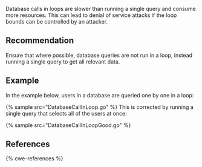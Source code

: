 Database calls in loops are slower than running a single query and consume more resources. This can lead to denial of service attacks if the loop bounds can be controlled by an attacker.


## Recommendation
Ensure that where possible, database queries are not run in a loop, instead running a single query to get all relevant data.


## Example
In the example below, users in a database are queried one by one in a loop:

{% sample src="DatabaseCallInLoop.go" %}
This is corrected by running a single query that selects all of the users at once:

{% sample src="DatabaseCallInLoopGood.go" %}

## References
{% cwe-references %}
